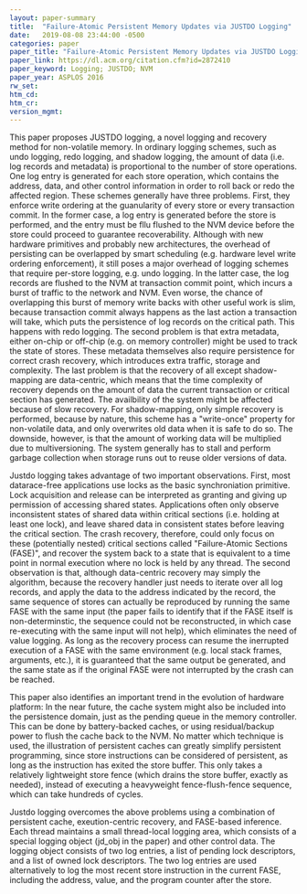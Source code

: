 ```yaml
---
layout: paper-summary
title:  "Failure-Atomic Persistent Memory Updates via JUSTDO Logging"
date:   2019-08-08 23:44:00 -0500
categories: paper
paper_title: "Failure-Atomic Persistent Memory Updates via JUSTDO Logging"
paper_link: https://dl.acm.org/citation.cfm?id=2872410
paper_keyword: Logging; JUSTDO; NVM
paper_year: ASPLOS 2016
rw_set: 
htm_cd: 
htm_cr: 
version_mgmt: 
---
```


This paper proposes JUSTDO logging, a novel logging and recovery method for non-volatile memory. In ordinary logging schemes,
such as undo logging, redo logging, and shadow logging, the amount of data (i.e. log records and metadata) is proportional
to the number of store operations. One log entry is generated for each store operation, which contains the address, data,
and other control information in order to roll back or redo the affected region. These schemes generally have three problems. 
First, they enforce write ordering at the guanularity of every store or every transaction commit. In the former case,
a log entry is generated before the store is performed, and the entry must be fllu flushed to the NVM device before the 
store could proceed to guarantee recoverability. Although with new hardware primitives and probably new architectures, the 
overhead of persisting can be overlapped by smart scheduling (e.g. hardware level write ordering enforcement), it still poses
a major overhead of logging schemes that require per-store logging, e.g. undo logging. In the latter case, the log records are 
flushed to the NVM at transaction commit point, which incurs a burst of traffic to the network and NVM. Even worse, the 
chance of overlapping this burst of memory write backs with other useful work is slim, because transaction commit always 
happens as the last action a transaction will take, which puts the persistence of log records on the critical path. This 
happens with redo logging. The second problem is that extra metadata, either on-chip or off-chip (e.g. on memory controller)
might be used to track the state of stores. These metadata themselves also require persistence for correct crash recovery, 
which introduces extra traffic, storage and complexity. The last problem is that the recovery of all except shadow-mapping 
are data-centric, which means that the time complexity of recovery depends on the amount of data the current transaction
or critical section has generated. The availbility of the system might be affected because of slow recovery. For shadow-mapping,
only simple recovery is performed, because by nature, this scheme has a "write-once" property for non-volatile data, and 
only overwrites old data when it is safe to do so. The downside, however, is that the amount of working data will be multiplied
due to multiversioning. The system generally has to stall and perform garbage collection when storage runs out to reuse
older versions of data.

Justdo logging takes advantage of two important observations. First, most datarace-free applications use locks as the basic 
synchroniation primitive. Lock acquisition and release can be interpreted as granting and giving up permission of accessing
shared states. Applications often only observe inconsistent states of shared data within critical sections (i.e. holding 
at least one lock), and leave shared data in consistent states before leaving the critical section. The crash recovery,
therefore, could only focus on these (potentially nested) critical sections called "Failure-Atomic Sections (FASE)",
and recover the system back to a state that is equivalent to a time point in normal execution where no lock is held by
any thread. The second observation is that, although data-centric recovery may simply the algorithm, because the recovery handler 
just needs to iterate over all log records, and apply the data to the address indicated by the record, the same 
sequence of stores can actually be reproduced by running the same FASE with the same input (the paper fails to identify that
if the FASE itself is non-determinstic, the sequence could not be reconstructed, in which case re-executing with the 
same input will not help), which eliminates the need of value logging. As long as the recovery process can resume the 
inerrupted execution of a FASE with the same environment (e.g. local stack frames, arguments, etc.), it is guaranteed 
that the same output be generated, and the same state as if the original FASE were not interrupted by the crash can be 
reached.

This paper also identifies an important trend in the evolution of hardware platform: In the near future, the cache system 
might also be included into the persistence domain, just as the pending queue in the memory controller. This can be done
by battery-backed caches, or using residual/backup power to flush the cache back to the NVM. No matter which technique 
is used, the illustration of persistent caches can greatly simplify persistent programming, since store instructions can be 
considered of persistent, as long as the instruction has exited the store buffer. This only takes a relatively lightweight 
store fence (which drains the store buffer, exactly as needed), instead of executing a heavyweight fence-flush-fence sequence,
which can take hundreds of cycles. 

Justdo logging overcomes the above problems using a combination of persistent cache, exeution-centric recovery, and 
FASE-based inference. Each thread maintains a small thread-local logging area, which consists of a special logging 
object (jd_obj in the paper) and other control data. The logging object consists of two log entries, a list of pending lock
descriptors, and a list of owned lock descriptors. The two log entries are used alternatively to log the most recent store
instruction in the current FASE, including the address, value, and the program counter after the store. 
